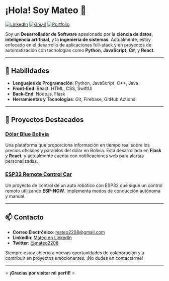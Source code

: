 # ¡Hola! Soy Mateo 👋

[![LinkedIn](https://img.shields.io/badge/LinkedIn-Mateo-blue)](www.linkedin.com/in/mateo-soto-bb6ba0316)
[![Gmail](https://img.shields.io/badge/Email-mateo2208%40gmail.com-red)](mailto:mateo2208@gmail.com)
[![Portfolio](https://img.shields.io/badge/Portfolio-mateo2208.github.io-black)](https://mateo2208.github.io)

Soy un **Desarrollador de Software** apasionado por la **ciencia de datos**, **inteligencia artificial**, y la **ingeniería de sistemas**. Actualmente, estoy enfocado en el desarrollo de aplicaciones full-stack y en proyectos de automatización con tecnologías como **Python**, **JavaScript**, **C#**, y **React**.

---

## 🚀 Habilidades

- **Lenguajes de Programación**: Python, JavaScript, C++, Java
- **Front-End**: React, HTML, CSS, SwiftUI
- **Back-End**: Node.js, Flask
- **Herramientas y Tecnologías**: Git, Firebase, GitHub Actions
---

## 💼 Proyectos Destacados

### [Dólar Blue Bolivia](https://www.dolarbluebolivia.click)
Una plataforma que proporciona información en tiempo real sobre los precios oficiales y paralelos del dólar en Bolivia. Está desarrollada en **Flask** y **React**, y actualmente cuenta con notificaciones web para alertas personalizadas.

### [ESP32 Remote Control Car](https://github.com/Mateo2208/ESP32RemoteControlCar)
Un proyecto de control de un auto robótico con ESP32 que sigue un control remoto utilizando **ESP-NOW**. Implementa modos de conducción autónoma y manual.

---

## 📫 Contacto

- **Correo Electrónico**: [mateo2208@gmail.com](mailto:mateo2208@gmail.com)
- **LinkedIn**: [Mateo en LinkedIn](https://www.linkedin.com/in/tu-enlace)
- **Twitter**: [@mateo2208](https://twitter.com/VFXV2208)

Siempre estoy abierto a nuevas oportunidades de colaboración y a contribuir en proyectos emocionantes. ¡No dudes en contactarme!

---

⭐️ **¡Gracias por visitar mi perfil!** ⭐️
